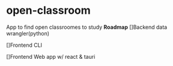 # open-classroom
App to find open classroomes to study
**Roadmap**
[]Backend data wrangler(python)

[]Frontend CLI

[]Frontend Web app w/ react & tauri
